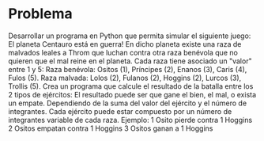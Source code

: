 # Problema
Desarrollar un programa en Python que permita simular el siguiente juego: El planeta Centauro está en guerra! En dicho planeta existe una raza de malvados leales a Throm que luchan contra otra raza benévola que no quieren que el mal reine en el planeta. 
Cada raza tiene asociado un "valor" entre 1 y 5:
 Raza benévola: Ositos (1), Príncipes (2), Enanos (3), Caris (4), Fulos (5). 
Raza malvada: Lolos (2), Fulanos (2), Hoggins (2), Lurcos (3), Trollis (5). 
Crea un programa que calcule el resultado de la batalla entre los 2 tipos de ejércitos: El resultado puede ser que gane el bien, el mal, o exista un empate. Dependiendo de la suma del valor del ejército y el número de integrantes. Cada ejército puede estar compuesto por un número de integrantes variable de cada raza. Ejemplo: 1 Osito pierde contra 1 Hoggins 2 Ositos empatan contra 1 Hoggins 3 Ositos ganan a 1 Hoggins